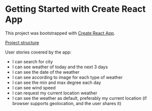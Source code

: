 # Getting Started with Create React App

This project was bootstrapped with [Create React App](https://github.com/facebook/create-react-app).

[Project structure](https://lucid.app/lucidchart/invitations/accept/779e02d3-e3b7-4ec2-8b08-9c5de003595a)

User stories covered by the app: 
- I can search for city
- I can see weather of today and the next 3 days
- I can see the date of the weather
- I can see according to image for each type of weather
- I can see the min and max degree each day
- I can see wind speed
- I can request my current location weather
- I can see the weather as default, preferably my current location (if browser supports geolocation, and the user shares it)
